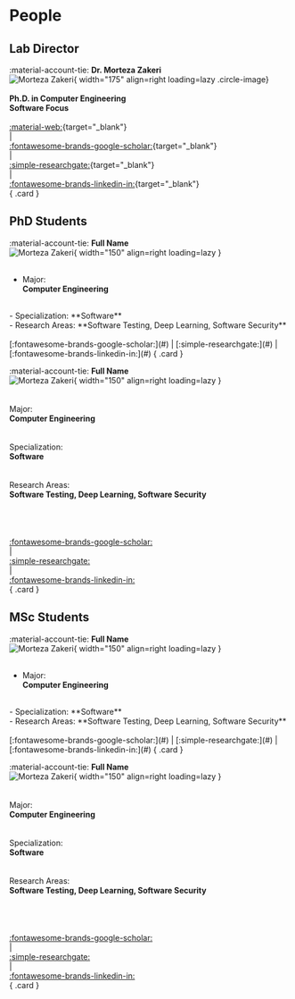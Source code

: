 # People


## Lab Director

<div class="grid" markdown>

:material-account-tie: __Dr. Morteza Zakeri__  
![Morteza Zakeri](images/people/zakeri.jpg){ width="175" align=right loading=lazy .circle-image}  
<br/>
**Ph.D. in Computer Engineering**
<br/>
**Software Focus**
<br/>
<br/>
[:material-web:](https://www.m-zakeri.ir/){target="_blank"}  
|  
[:fontawesome-brands-google-scholar:](https://scholar.google.com/citations?user=km5DzwwAAAAJ&hl=en){target="_blank"}  
|  
[:simple-researchgate:](https://www.researchgate.net/profile/Morteza-Zakeri){target="_blank"}  
|  
[:fontawesome-brands-linkedin-in:](https://www.linkedin.com/in/mortazazakeri/){target="_blank"}  
{ .card }

</div>




## PhD Students

<div class="grid cards" markdown>

<!-- Card 1 -->
:material-account-tie: __Full Name__  
![Morteza Zakeri](images/people/account.png){ width="150" align=right loading=lazy }  
<br/>  
- Major:  
**Computer Engineering**  
<br/>  
- Specialization:  
**Software**  
<br/>  
- Research Areas:  
**Software Testing, Deep Learning, Software Security**  
<br/>  
<br/>  
[:fontawesome-brands-google-scholar:](#)  
|  
[:simple-researchgate:](#)  
|  
[:fontawesome-brands-linkedin-in:](#)  
{ .card }

<!-- Card 2 -->
:material-account-tie: __Full Name__  
![Morteza Zakeri](images/people/account.png){ width="150" align=right loading=lazy }  
<br/>  
Major:  
**Computer Engineering**  
<br/>  
Specialization:  
**Software**  
<br/>  
Research Areas:  
**Software Testing, Deep Learning, Software Security**  
<br/>  
<br/>  
[:fontawesome-brands-google-scholar:](#)  
|  
[:simple-researchgate:](#)  
|  
[:fontawesome-brands-linkedin-in:](#)  
{ .card }

</div>



## MSc Students

<div class="grid cards" markdown>

<!-- Card 1 -->
:material-account-tie: __Full Name__  
![Morteza Zakeri](images/people/account.png){ width="150" align=right loading=lazy }  
<br/>  
- Major:  
**Computer Engineering**  
<br/>  
- Specialization:  
**Software**  
<br/>  
- Research Areas:  
**Software Testing, Deep Learning, Software Security**  
<br/>  
<br/>  
[:fontawesome-brands-google-scholar:](#)  
|  
[:simple-researchgate:](#)  
|  
[:fontawesome-brands-linkedin-in:](#)  
{ .card }

<!-- Card 2 -->
:material-account-tie: __Full Name__  
![Morteza Zakeri](images/people/account.png){ width="150" align=right loading=lazy }  
<br/>  
Major:  
**Computer Engineering**  
<br/>  
Specialization:  
**Software**  
<br/>  
Research Areas:  
**Software Testing, Deep Learning, Software Security**  
<br/>  
<br/>  
[:fontawesome-brands-google-scholar:](#)  
|  
[:simple-researchgate:](#)  
|  
[:fontawesome-brands-linkedin-in:](#)  
{ .card }

</div>


